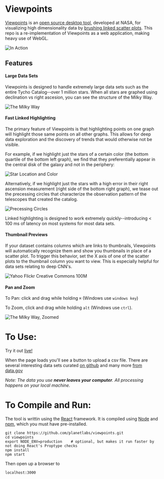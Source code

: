 # Viewpoints
[Viewpoints](http://iopscience.iop.org/article/10.1086/657902/pdf) is an [open source desktop tool](https://github.com/creonlevit/viewpoints), developed at NASA, for visualizing high dimensionality data by [brushing linked scatter plots](http://www.jstor.org/stable/1269768?seq=1#page_scan_tab_contents). This repo is a re-implementation of Viewpoints as a web application, making heavy use of WebGL.

![In Action](http://i.imgur.com/h8ARjzU.gif "In Action")

## Features

#### Large Data Sets
Viewpoints is designed to handle extremely large data sets such as the entire Tycho Catalog--over 1 million stars. When all stars are graphed using declination vs right ascesion, you can see the structure of the Milky Way.

![The Milky Way](http://i.imgur.com/dsUIqva.jpg "The Milky Way")

#### Fast Linked Highlighting

The primary feature of Viewpoints is that highlighting points on one graph will highlight those same points on all other graphs. This allows for deep data exploration and the discovery of trends that would otherwise not be visible.

For example, if we highlight just the stars of a certain color (the bottom quartile of the bottom left graph), we find that they preferentially appear in the central disk of the galaxy and not in the periphery:

![Star Location and Color](http://i.imgur.com/EylXYCM.jpg "Star Location and Color")

Alternatively, if we highlight just the stars with a high error in their right ascension measurement (right side of the bottom right graph), we tease out the precessing circles that characterize the observation pattern of the telescopes that created the catalog.

![Precessing Circles](http://i.imgur.com/aS3uQT4.jpg "Precessing Circles")

Linked highlighting is designed to work extremely quickly--introducing < 100 ms of latency on most systems for most data sets.

#### Thumbnail Previews

If your dataset contains columns which are links to thumbnails, Viewpoints will automatically recognize them and show you thumbnails in place of a scatter plot. To trigger this behavior, set the X axis of one of the scatter plots to the thumbnail column you want to view. This is especially helpful for data sets relating to deep CNN's.

![Yahoo Flickr Creative Commons 100M](http://i.imgur.com/Wg8H1FA.gif "Yahoo Flickr Creative Commons 100M")

#### Pan and Zoom

To Pan: click and drag while holding `⌘` (Windows use `windows key`)

To Zoom, click and drag while holding `alt` (Windows use `ctrl`).

![The Milky Way, Zoomed](http://i.imgur.com/ep58Wi4.jpg "The Milky Way, Zoomed")

# To Use:

Try it out [live!](https://planetlabs.github.io/viewpoints/)

When the page loads you'll see a button to upload a csv file. There are several interesting data sets curated [on github](https://github.com/MattFerraro/csv) and many more [from data.gov](https://catalog.data.gov/dataset?res_format=CSV)

_Note: The data you use **never leaves your computer**. All processing happens on your local machine._

# To Compile and Run:

The tool is writtin using the [React](https://facebook.github.io/react/) framework. It is compiled using [Node](https://nodejs.org/en/) and [npm](https://docs.npmjs.com/getting-started/installing-node), which you must have pre-installed.

```
git clone https://github.com/planetlabs/viewpoints.git
cd viewpoints
export NODE_ENV=production    # optional, but makes it run faster by not doing React's Proptype checks
npm install
npm start
```
Then open up a browser to
```
localhost:3000
```

